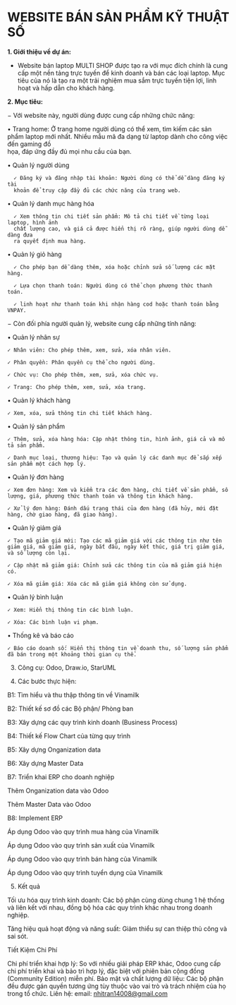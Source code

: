 # WEBSITE BÁN SẢN PHẨM KỸ THUẬT SỐ 

**1. Giới thiệu về dự án:**

- Website bán laptop MULTI SHOP được tạo ra với mục đích chính là cung cấp một 
nền tảng trực tuyến để kinh doanh và bán các loại laptop. Mục tiêu của nó là tạo ra 
một trải nghiệm  mua sắm trực tuyến tiện lợi, linh hoạt và hấp dẫn cho khách hàng. 

**2. Mục tiêu:**

− Với website này, người dùng được cung cấp những chức năng:
  
• Trang home: Ở trang home người dùng có thể xem, tìm kiếm các sản phẩm laptop 
  mới nhất. Nhiều mẫu mã đa dạng từ laptop dành cho công việc đến gaming đồ  
  họa, đáp ứng đầy đủ mọi nhu cầu của bạn.
  
• Quản lý người dùng
  
      ✓ Đăng ký và đăng nhập tài khoản: Người dùng có thể dễ dàng đăng ký tài 
      khoản để truy cập đầy đủ các chức năng của trang web.

• Quản lý danh mục hàng hóa
  
      ✓ Xem thông tin chi tiết sản phẩm: Mô tả chi tiết về từng loại laptop, hình ảnh 
      chất lượng cao, và giá cả được hiển thị rõ ràng, giúp người dùng dễ dàng đưa 
      ra quyết định mua hàng.
  
• Quản lý giỏ hàng
  
      ✓ Cho phép bạn dễ dàng thêm, xóa hoặc chỉnh sửa số lượng các mặt hàng.
    
      ✓ Lựa chọn thanh toán: Người dùng có thể chọn phương thức thanh toán.
    
      ✓ linh hoạt như thanh toán khi nhận hàng cod hoặc thanh toán bằng VNPAY.
    
− Còn đối phía người quản lý, website cung cấp những tính năng:  

  • Quản lý nhân sự 
  
    ✓ Nhân viên: Cho phép thêm, xem, sửa, xóa nhân viên. 
    
    ✓ Phân quyền: Phân quyền cụ thể cho người dùng.  
    
    ✓ Chức vụ: Cho phép thêm, xem, sửa, xóa chức vụ.  
    
    ✓ Trang: Cho phép thêm, xem, sửa, xóa trang.  
    
  • Quản lý khách hàng 
  
    ✓ Xem, xóa, sửa thông tin chi tiết khách hàng.
    
  • Quản lý sản phẩm 
  
    ✓ Thêm, sửa, xóa hàng hóa: Cập nhật thông tin, hình ảnh, giá cả và mô tả sản phẩm.  
  
    ✓ Danh mục loại, thương hiệu: Tạo và quản lý các danh mục để sắp xếp sản phẩm một cách hợp lý.  
  
  • Quản lý đơn hàng  
  
    ✓ Xem đơn hàng: Xem và kiểm tra các đơn hàng, chi tiết về sản phẩm, số lượng, giá, phương thức thanh toán và thông tin khách hàng.  
  
    ✓ Xử lý đơn hàng: Đánh dấu trạng thái của đơn hàng (đã hủy, mới đặt hàng, chờ giao hàng, đã giao hàng).  
  
  • Quản lý giảm giá 
  
    ✓ Tạo mã giảm giá mới: Tạo các mã giảm giá với các thông tin như tên giảm giá, mã giảm giá, ngày bắt đầu, ngày kết thúc, giá trị giảm giá, và số lượng còn lại. 
  
    ✓ Cập nhật mã giảm giá: Chỉnh sửa các thông tin của mã giảm giá hiện có. 
    
    ✓ Xóa mã giảm giá: Xóa các mã giảm giá không còn sử dụng. 
    
  • Quản lý bình luận 
  
    ✓ Xem: Hiển thị thông tin các bình luận. 
    
    ✓ Xóa: Các bình luận vi phạm.  
    
  • Thống kê và báo cáo  
  
    ✓ Báo cáo doanh số: Hiển thị thông tin về doanh thu, số lượng sản phẩm đã bán trong một khoảng thời gian cụ thể.  

3. Công cụ: Odoo, Draw.io, StarUML

4. Các bước thực hiện:

B1: Tìm hiểu và thu thập thông tin về Vinamilk

B2: Thiết kế sơ đồ các Bộ phận/ Phòng ban

B3: Xây dựng các quy trình kinh doanh (Business Process)

B4: Thiết kế Flow Chart của từng quy trình

B5: Xây dựng Onganization data

B6: Xây dựng Master Data

B7: Triển khai ERP cho doanh nghiệp

Thêm Onganization data vào Odoo

Thêm Master Data vào Odoo

B8: Implement ERP

Áp dụng Odoo vào quy trình mua hàng của Vinamilk

Áp dụng Odoo vào quy trình sản xuất của Vinamilk

Áp dụng Odoo vào quy trình bán hàng của Vinamilk

Áp dụng Odoo vào quy trình tuyển dụng của Vinamilk

5. Kết quả

Tối ưu hóa quy trình kinh doanh: Các bộ phận cùng dùng chung 1 hệ thống và liên kết với nhau, đồng bộ hóa các quy trình khác nhau trong doanh nghiệp.

Tăng hiệu quả hoạt động và năng suất: Giảm thiểu sự can thiệp thủ công và sai sót.

Tiết Kiệm Chi Phí

Chi phí triển khai hợp lý: So với nhiều giải pháp ERP khác, Odoo cung cấp chi phí triển khai và bảo trì hợp lý, đặc biệt với phiên bản cộng đồng (Community Edition) miễn phí.
Bảo mật và chất lượng dữ liệu: Các bộ phận đều được gán quyền tương ứng tùy thuộc vào vai trò và trách nhiệm của họ trong tổ chức.
Liên hệ: email: nhitran14008@gmail.com
